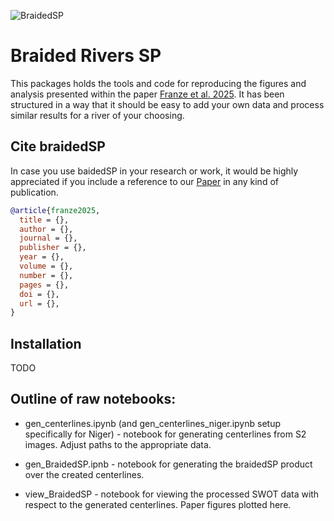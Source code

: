 ![BraidedSP]('./images/braidedsp.png')

# Braided Rivers SP

This packages holds the tools and code for reproducing the figures and analysis presented within the paper [Franze et al. 2025](link_to_DOI). It has been structured in a way that it should be easy to add your own data and process similar results for a river of your choosing.

## Cite braidedSP

In case you use baidedSP in your research or work, it would be highly appreciated if you include a reference to our [Paper](link_to_DOI) in any kind of publication.

```bibtex
@article{franze2025,
  title = {},
  author = {},
  journal = {},
  publisher = {},
  year = {},
  volume = {},
  number = {},
  pages = {},
  doi = {},
  url = {},
}
```

## Installation
TODO

## Outline of raw notebooks:

- gen_centerlines.ipynb (and gen_centerlines_niger.ipynb setup specifically for Niger) - notebook for generating centerlines from S2 images. Adjust paths to the appropriate data.

- gen_BraidedSP.ipnb - notebook for generating the braidedSP product over the created centerlines.

- view_BraidedSP - notebook for viewing the processed SWOT data with respect to the generated centerlines. Paper figures plotted here.

